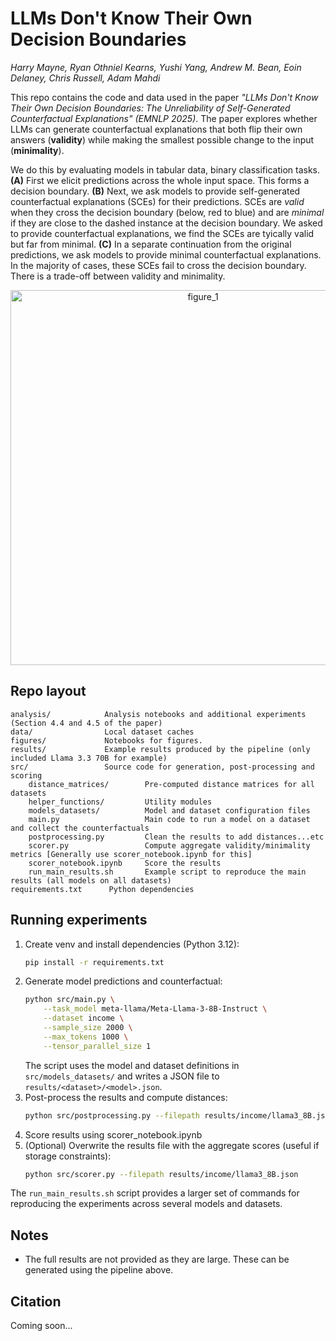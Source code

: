 # LLMs Don't Know Their Own Decision Boundaries
*Harry Mayne, Ryan Othniel Kearns, Yushi Yang, Andrew M. Bean, Eoin Delaney, Chris Russell, Adam Mahdi*


This repo contains the code and data used in the paper *"LLMs Don't Know Their Own Decision Boundaries: The Unreliability of Self-Generated Counterfactual Explanations" (EMNLP 2025)*. The paper explores whether LLMs can generate counterfactual explanations that both flip their own answers (**validity**) while making the smallest possible change to the input (**minimality**).

We do this by evaluating models in tabular data, binary classification tasks. **(A)** First we elicit predictions across the whole input space. This forms a decision boundary.  **(B)** Next, we ask models to provide self-generated counterfactual explanations (SCEs) for their predictions. SCEs are *valid* when they cross the decision boundary (below, red to blue) and are *minimal* if they are close to the dashed instance at the decision boundary. We asked to provide counterfactual explanations, we find the SCEs are tyically valid but far from minimal. **(C)** In a separate continuation from the original predictions, we ask models to provide minimal counterfactual explanations. In the majority of cases, these SCEs fail to cross the decision boundary. There is a trade-off between validity and minimality.

<p align="center">
  <img src="figures/figure_1.png" alt="figure_1" width="600"/><br/>
</p>


## Repo layout

```
analysis/            Analysis notebooks and additional experiments (Section 4.4 and 4.5 of the paper)
data/                Local dataset caches
figures/             Notebooks for figures.
results/             Example results produced by the pipeline (only included Llama 3.3 70B for example)
src/                 Source code for generation, post‑processing and scoring
    distance_matrices/        Pre-computed distance matrices for all datasets
    helper_functions/         Utility modules
    models_datasets/          Model and dataset configuration files
    main.py                   Main code to run a model on a dataset and collect the counterfactuals
    postprocessing.py         Clean the results to add distances...etc
    scorer.py                 Compute aggregate validity/minimality metrics [Generally use scorer_notebook.ipynb for this]
    scorer_notebook.ipynb     Score the results
    run_main_results.sh       Example script to reproduce the main results (all models on all datasets)
requirements.txt      Python dependencies
```

## Running experiments
1. Create venv and install dependencies (Python 3.12):
   ```bash
   pip install -r requirements.txt
   ```
2. Generate model predictions and counterfactual:
   ```bash
   python src/main.py \
       --task_model meta-llama/Meta-Llama-3-8B-Instruct \
       --dataset income \
       --sample_size 2000 \
       --max_tokens 1000 \
       --tensor_parallel_size 1
   ```
   The script uses the model and dataset definitions in `src/models_datasets/` and writes a JSON file to `results/<dataset>/<model>.json`.
3. Post-process the results and compute distances:
   ```bash
   python src/postprocessing.py --filepath results/income/llama3_8B.json --dataset income
   ```
4. Score results using scorer_notebook.ipynb  
5. (Optional) Overwrite the results file with the aggregate scores (useful if storage constraints):
   ```bash
   python src/scorer.py --filepath results/income/llama3_8B.json
   ```

The `run_main_results.sh` script provides a larger set of commands for reproducing the experiments across several models and datasets.

## Notes
- The full results are not provided as they are large. These can be generated using the pipeline above.

## Citation
Coming soon...
